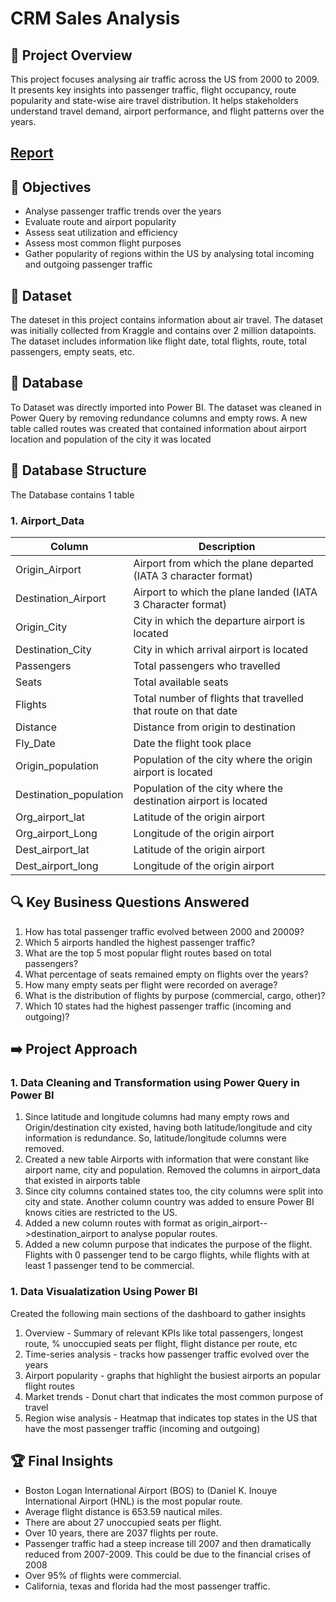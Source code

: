 # CRM Sales Analysis

## 🚀 Project Overview

This project focuses analysing air traffic across the US from 2000 to 2009. It presents key insights into passenger traffic, flight occupancy, route popularity and state-wise aire travel distribution. It helps stakeholders understand travel demand, airport performance, and flight patterns over the years.

## [Report](https://github.com/Trevor20/SQL-PowerBI-Portfolio/tree/main/projects/Project2-AirportAnalysis/report)

## 🎯 Objectives 

- Analyse passenger traffic trends over the years
- Evaluate route and airport popularity
- Assess seat utilization and efficiency
- Assess most common flight purposes
- Gather popularity of regions within the US by analysing total incoming and outgoing passenger traffic

## 📖 Dataset

The dateset in this project contains information about air travel. The dataset was initially collected from Kraggle and contains over 2 million datapoints. The dataset includes information like flight date, total flights, route, total passengers, empty seats, etc.

## 📁 Database

To Dataset was directly imported into Power BI. The dataset was cleaned in Power Query by removing redundance columns and empty rows. A new table called routes was created that contained information about airport location and population of the city it was located

## 📂 Database Structure

The Database contains 1 table

### 1. Airport_Data
| Column                 | Description                                                    |
|------------------------|----------------------------------------------------------------|
| Origin_Airport         | Airport from which the plane departed (IATA 3 character format)|
| Destination_Airport    | Airport to which the plane landed (IATA 3 Character format)    |
| Origin_City            | City in which the departure airport is located                 |
| Destination_City       | City in which arrival airport is located                       |
| Passengers             | Total passengers who travelled                                 |
| Seats                  | Total available seats                                          |
| Flights                | Total number of flights that travelled that route on that date |
| Distance               | Distance from origin to destination                            |
| Fly_Date               | Date the flight took place                                     |
| Origin_population      | Population of the city where the origin airport is located     |
| Destination_population | Population of the city where the destination airport is located|
| Org_airport_lat        | Latitude of the origin airport                                 |
| Org_airport_Long       | Longitude of the origin airport                                |
| Dest_airport_lat       | Latitude of the origin airport                                 |
| Dest_airport_long      | Longitude of the origin airport                                |

## 🔍 Key Business Questions Answered

1. How has total passenger traffic evolved between 2000 and 20009?
2. Which 5 airports handled the highest passenger traffic?
3. What are the top 5 most popular flight routes based on total passengers?
4. What percentage of seats remained empty on flights over the years?
5. How many empty seats per flight were recorded on average?
6. What is the distribution of flights by purpose (commercial, cargo, other)?
7. Which 10 states had the highest passenger traffic (incoming and outgoing)?

## ➡️ Project Approach

### 1. Data Cleaning and Transformation using Power Query in Power BI
1. Since latitude and longitude columns had many empty rows and Origin/destination city existed, having both latitude/longitude and city information is redundance. So, latitude/longitude columns were removed.
2. Created a new table Airports with information that were constant like airport name, city and population. Removed the columns in airport_data that existed in airports table
3. Since city columns contained states too, the city columns were split into city and state. Another column country was added to ensure Power BI knows cities are restricted to the US.
4. Added a new column routes with format as origin_airport-->destination_airport to analyse popular routes.
5. Added a new column purpose that indicates the purpose of the flight. Flights with 0 passenger tend to be cargo flights, while flights with at least 1 passenger tend to be commercial.

### 1. Data Visualatization Using Power BI
Created the following main sections of the dashboard to gather insights
1. Overview - Summary of relevant KPIs like total passengers, longest route, % unoccupied seats per flight, flight distance per route, etc
2. Time-series analysis - tracks how passenger traffic evolved over the years
3. Airport popularity - graphs that highlight the busiest airports an popular flight routes
4. Market trends - Donut chart that indicates the most common purpose of travel
5. Region wise analysis - Heatmap that indicates top states in the US that have the most passenger traffic (incoming and outgoing)

## 🏆 Final Insights
- Boston Logan International Airport (BOS) to (Daniel K. Inouye International Airport (HNL) is the most popular route.
-  Average flight distance is 653.59 nautical miles.
-  There are about 27 unoccupied seats per flight.
-  Over 10 years, there are 2037 flights per route.
-  Passenger traffic had a steep increase till 2007 and then dramatically reduced from 2007-2009. This could be due to the financial crises of 2008
-  Over 95% of flights were commercial.
-  California, texas and florida had the most passenger traffic.

